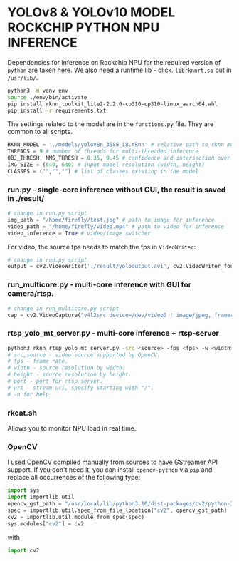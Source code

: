 # YOLOv8 & YOLOv10 MODEL ROCKCHIP PYTHON NPU INFERENCE

Dependencies for inference on Rockchip NPU for the required version of `python` are taken [here](https://github.com/airockchip/rknn-toolkit2/tree/master/rknn-toolkit-lite2/packages).
We also need a runtime lib - [click](https://github.com/airockchip/rknn-toolkit2/tree/master/rknpu2/runtime/Linux/librknn_api). `librknnrt.so` put in `/usr/lib/`.

```bash
python3 -m venv env
source ./env/bin/activate
pip install rknn_toolkit_lite2-2.2.0-cp310-cp310-linux_aarch64.whl
pip install -r requirements.txt
```

The settings related to the model are in the `functions.py` file. They are common to all scripts.
```python
RKNN_MODEL = './models/yolov8n_3588_i8.rknn' # relative path to rknn model
THREADS = 9 # number of threads for multi-threaded inference
OBJ_THRESH, NMS_THRESH = 0.35, 0.45 # confidence and intersection over union thresholds
IMG_SIZE = (640, 640) # input model resolution (width, height)
CLASSES = ("","","") # list of classes existing in the model
```

### run.py - single-core inference without GUI, the result is saved in ./result/

```python
# change in run.py script
img_path = "/home/firefly/test.jpg" # path to image for inference
video_path = "/home/firefly/video.mp4" # path to video for inference
video_inference = True # video/image switcher
```

For video, the source fps needs to match the fps in `VideoWriter`:
```python
# change in run.py script
output = cv2.VideoWriter('./result/yolooutput.avi', cv2.VideoWriter_fourcc('M','J','P','G'), FPS, functions.IMG_SIZE)
```

### run_multicore.py - multi-core inference with GUI for camera/rtsp.

```python
# change in run_multicore.py script
cap = cv2.VideoCapture("v4l2src device=/dev/video0 ! image/jpeg, framerate=30/1, width=640, height=480 ! mppjpegdec ! videoconvert ! appsink", cv2.CAP_GSTREAMER)
```

### rtsp_yolo_mt_server.py - multi-core inference + rtsp-server

```bash
python3 rknn_rtsp_yolo_mt_server.py -src <source> -fps <fps> -w <width> -h <height> -p <port> -uri <uri>
# src,source - video source supported by OpenCV.
# fps - frame rate.
# width - source resolution by width.
# height - source resolution by height.
# port - port for rtsp server.
# uri - stream uri, specify starting with "/".
# -h for help
```

### rkcat.sh

Allows you to monitor NPU load in real time.

### OpenCV
I used OpenCV compiled manually from sources to have GStreamer API support. If you don't need it, you can install `opencv-python` via `pip` and replace all occurrences of the following type:
```python
import sys
import importlib.util
opencv_gst_path = "/usr/local/lib/python3.10/dist-packages/cv2/python-3.10/cv2.cpython-310-aarch64-linux-gnu.so"
spec = importlib.util.spec_from_file_location("cv2", opencv_gst_path)
cv2 = importlib.util.module_from_spec(spec)
sys.modules["cv2"] = cv2
```
with
```python
import cv2
```
